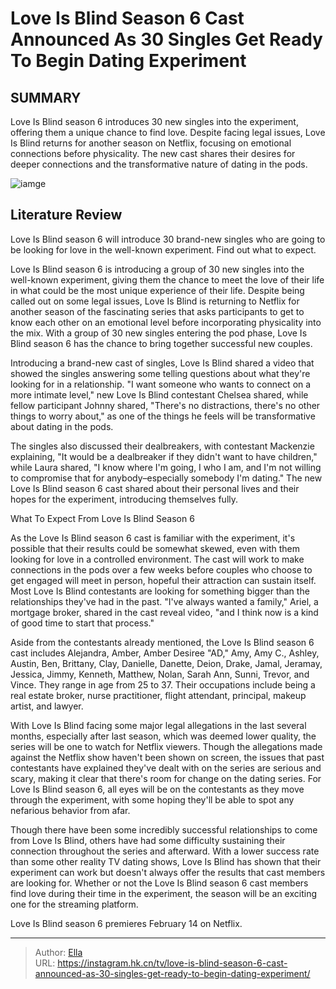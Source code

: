 # Love Is Blind Season 6 Cast Announced As 30 Singles Get Ready To Begin Dating Experiment


## SUMMARY 



  Love Is Blind season 6 introduces 30 new singles into the experiment, offering them a unique chance to find love.   Despite facing legal issues, Love Is Blind returns for another season on Netflix, focusing on emotional connections before physicality.   The new cast shares their desires for deeper connections and the transformative nature of dating in the pods.  

![iamge](https://static1.srcdn.com/wordpress/wp-content/uploads/2023/09/victoria-will-publish-why-love-is-blind-should-replace-hosts-nick-vanessa-lachey-with-whom.jpg)

## Literature Review

Love Is Blind season 6 will introduce 30 brand-new singles who are going to be looking for love in the well-known experiment. Find out what to expect.




Love Is Blind season 6 is introducing a group of 30 new singles into the well-known experiment, giving them the chance to meet the love of their life in what could be the most unique experience of their life. Despite being called out on some legal issues, Love Is Blind is returning to Netflix for another season of the fascinating series that asks participants to get to know each other on an emotional level before incorporating physicality into the mix. With a group of 30 new singles entering the pod phase, Love Is Blind season 6 has the chance to bring together successful new couples.




Introducing a brand-new cast of singles, Love Is Blind shared a video that showed the singles answering some telling questions about what they&#39;re looking for in a relationship. &#34;I want someone who wants to connect on a more intimate level,&#34; new Love Is Blind contestant Chelsea shared, while fellow participant Johnny shared, &#34;There&#39;s no distractions, there&#39;s no other things to worry about,&#34; as one of the things he feels will be transformative about dating in the pods.


 

The singles also discussed their dealbreakers, with contestant Mackenzie explaining, &#34;It would be a dealbreaker if they didn&#39;t want to have children,&#34; while Laura shared, &#34;I know where I&#39;m going, I who I am, and I&#39;m not willing to compromise that for anybody–especially somebody I&#39;m dating.&#34; The new Love Is Blind season 6 cast shared about their personal lives and their hopes for the experiment, introducing themselves fully.





 What To Expect From Love Is Blind Season 6 
          

As the Love Is Blind season 6 cast is familiar with the experiment, it&#39;s possible that their results could be somewhat skewed, even with them looking for love in a controlled environment. The cast will work to make connections in the pods over a few weeks before couples who choose to get engaged will meet in person, hopeful their attraction can sustain itself. Most Love Is Blind contestants are looking for something bigger than the relationships they&#39;ve had in the past. &#34;I&#39;ve always wanted a family,&#34; Ariel, a mortgage broker, shared in the cast reveal video, &#34;and I think now is a kind of good time to start that process.&#34; 

Aside from the contestants already mentioned, the Love Is Blind season 6 cast includes Alejandra, Amber, Amber Desiree &#34;AD,&#34; Amy, Amy C., Ashley, Austin, Ben, Brittany, Clay, Danielle, Danette, Deion, Drake, Jamal, Jeramay, Jessica, Jimmy, Kenneth, Matthew, Nolan, Sarah Ann, Sunni, Trevor, and Vince. They range in age from 25 to 37. Their occupations include being a real estate broker, nurse practitioner, flight attendant, principal, makeup artist, and lawyer.




With Love Is Blind facing some major legal allegations in the last several months, especially after last season, which was deemed lower quality, the series will be one to watch for Netflix viewers. Though the allegations made against the Netflix show haven&#39;t been shown on screen, the issues that past contestants have explained they&#39;ve dealt with on the series are serious and scary, making it clear that there&#39;s room for change on the dating series. For Love Is Blind season 6, all eyes will be on the contestants as they move through the experiment, with some hoping they&#39;ll be able to spot any nefarious behavior from afar.

Though there have been some incredibly successful relationships to come from Love Is Blind, others have had some difficulty sustaining their connection throughout the series and afterward. With a lower success rate than some other reality TV dating shows, Love Is Blind has shown that their experiment can work but doesn&#39;t always offer the results that cast members are looking for. Whether or not the Love Is Blind season 6 cast members find love during their time in the experiment, the season will be an exciting one for the streaming platform.




Love Is Blind season 6 premieres February 14 on Netflix.



---

> Author: [Ella](https://instagram.hk.cn/)  
> URL: https://instagram.hk.cn/tv/love-is-blind-season-6-cast-announced-as-30-singles-get-ready-to-begin-dating-experiment/  

